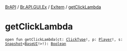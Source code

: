 [BrAPI](../../index.md) / [Br.API.GUI.Ex](../index.md) / [ExItem](index.md) / [getClickLambda](./get-click-lambda.md)

# getClickLambda

`open fun getClickLambda(ct: `[`ClickType`](https://hub.spigotmc.org/javadocs/spigot/org/bukkit/event/inventory/ClickType.html)`!, p: `[`Player`](https://hub.spigotmc.org/javadocs/spigot/org/bukkit/entity/Player.html)`!, s: `[`Snapshot`](../-snapshot/index.md)`<`[`BaseUI`](../-base-u-i/index.md)`!>!): `[`Boolean`](https://kotlinlang.org/api/latest/jvm/stdlib/kotlin/-boolean/index.html)